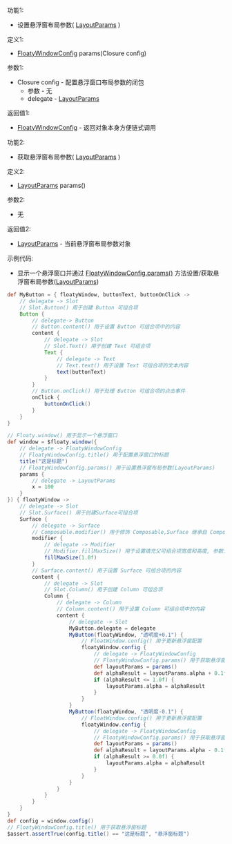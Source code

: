 功能1:

+ 设置悬浮窗布局参数(
  [LayoutParams](https://developer.android.google.cn/reference/android/view/WindowManager.LayoutParams) )

定义1:

+ [FloatyWindowConfig](/API/Floaty/FloatyWindowConfig/README.md) params(Closure config)

参数1:

+ Closure config - 配置悬浮窗口布局参数的闭包
    + 参数 - 无
    + delegate - [LayoutParams](
      https://developer.android.google.cn/reference/android/view/WindowManager.LayoutParams)

返回值1:

+ [FloatyWindowConfig](/API/Floaty/FloatyWindowConfig/README.md) - 返回对象本身方便链式调用

功能2:

+ 获取悬浮窗布局参数(
  [LayoutParams](https://developer.android.google.cn/reference/android/view/WindowManager.LayoutParams) )

定义2:

+ [LayoutParams](https://developer.android.google.cn/reference/android/view/WindowManager.LayoutParams)
  params()

参数2:

+ 无

返回值2:

+ [LayoutParams](
  https://developer.android.google.cn/reference/android/view/WindowManager.LayoutParams) -
  当前悬浮窗布局参数对象

示例代码:

+ 显示一个悬浮窗口并通过 [FloatyWindowConfig.params()](/API/Floaty/FloatyWindowConfig/README.md?id=params)
  方法设置/获取悬浮窗布局参数([LayoutParams](https://developer.android.google.cn/reference/android/view/WindowManager.LayoutParams))

```groovy
def MyButton = { floatyWindow, buttonText, buttonOnClick ->
    // delegate -> Slot
    // Slot.Button() 用于创建 Button 可组合项
    Button {
        // delegate-> Button
        // Button.content() 用于设置 Button 可组合项中的内容
        content {
            // delegate -> Slot
            // Slot.Text() 用于创建 Text 可组合项
            Text {
                // delegate -> Text
                // Text.text() 用于设置 Text 可组合项的文本内容
                text(buttonText)
            }
        }
        // Button.onClick() 用于处理 Button 可组合项的点击事件
        onClick {
            buttonOnClick()
        }
    }
}

// Floaty.window() 用于显示一个悬浮窗口
def window = $floaty.window({
    // delegate -> FloatyWindowConfig
    // FloatyWindowConfig.title() 用于配置悬浮窗口的标题
    title("这是标题")
    // FloatyWindowConfig.params() 用于设置悬浮窗布局参数(LayoutParams)
    params {
        // delegate -> LayoutParams
        x = 100
    }
}) { floatyWindow ->
    // delegate -> Slot
    // Slot.Surface() 用于创建Surface可组合项
    Surface {
        // delegate -> Surface
        // Composable.modifier() 用于修饰 Composable,Surface 继承自 Composable
        modifier {
            // delegate -> Modifier
            // Modifier.fillMaxSize() 用于设置填充父可组合项宽度和高度, 参数为填充父可组合项的比例, 取值区间为 0.0f-1.0f
            fillMaxSize(1.0f)
        }
        // Surface.content() 用于设置 Surface 可组合项的内容
        content {
            // delegate -> Slot
            // Slot.Column() 用于创建 Column 可组合项
            Column {
                // delegate -> Column
                // Column.content() 用于设置 Column 可组合项中的内容
                content {
                    // delegate -> Slot
                    MyButton.delegate = delegate
                    MyButton(floatyWindow, "透明度+0.1") {
                        // FloatWindow.config() 用于更新悬浮窗配置
                        floatyWindow.config {
                            // delegate -> FloatyWindowConfig
                            // FloatyWindowConfig.params() 用于获取悬浮窗布局参数(LayoutParams)
                            def layoutParams = params()
                            def alphaResult = layoutParams.alpha + 0.1f
                            if (alphaResult <= 1.0f) {
                                layoutParams.alpha = alphaResult
                            }
                        }
                    }
                    MyButton(floatyWindow, "透明度-0.1") {
                        // FloatWindow.config() 用于更新悬浮窗配置
                        floatyWindow.config {
                            // delegate -> FloatyWindowConfig
                            // FloatyWindowConfig.params() 用于获取悬浮窗布局参数(LayoutParams)
                            def layoutParams = params()
                            def alphaResult = layoutParams.alpha - 0.1f
                            if (alphaResult >= 0.0f) {
                                layoutParams.alpha = alphaResult
                            }
                        }
                    }
                }
            }
        }
    }
}
def config = window.config()
// FloatyWindowConfig.title() 用于获取悬浮窗标题
$assert.assertTrue(config.title() == "这是标题", "悬浮窗标题")
```